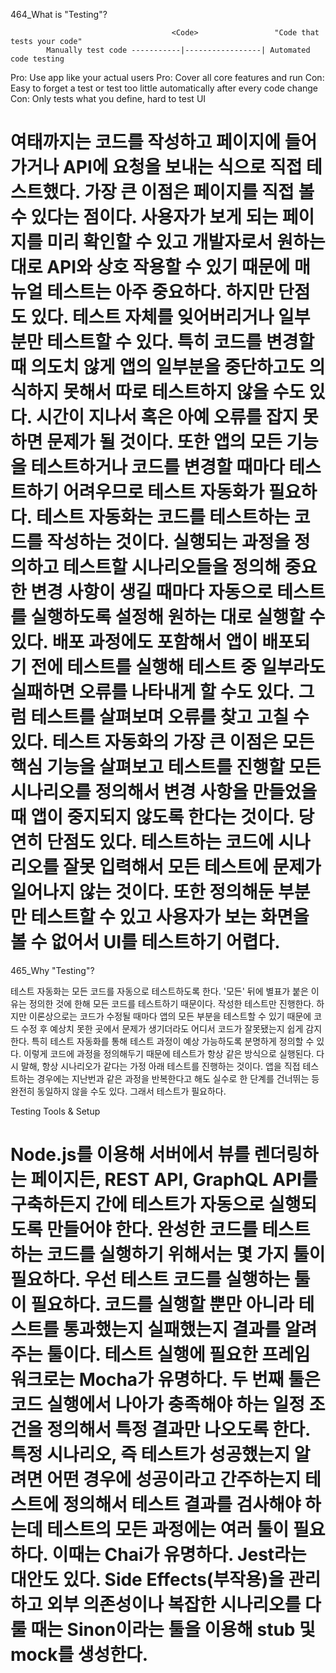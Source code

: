 464_What is "Testing"?

                                        <Code>                 "Code that tests your code"
            Manually test code -----------|-----------------| Automated code testing
Pro: Use app like your actual users              Pro: Cover all core features and run 
Con: Easy to forget a test or test too little    automatically after every code change
                                                 Con: Only tests what you define, hard to test UI

여태까지는 코드를 작성하고 페이지에 들어가거나 API에 요청을 보내는 식으로 직접 테스트했다. 가장 큰 이점은 페이지를 직접 볼 수 있다는 점이다. 사용자가 보게 되는 페이지를 미리 확인할 수 있고 개발자로서 원하는 대로 API와 상호 작용할 수 있기 때문에 매뉴얼 테스트는 아주 중요하다. 
하지만 단점도 있다. 테스트 자체를 잊어버리거나 일부분만 테스트할 수 있다. 특히 코드를 변경할 때 의도치 않게 앱의 일부분을 중단하고도 의식하지 못해서 따로 테스트하지 않을 수도 있다. 시간이 지나서 혹은 아예 오류를 잡지 못하면 문제가 될 것이다. 또한 앱의 모든 기능을 테스트하거나 코드를 변경할 때마다 테스트하기 어려우므로 테스트 자동화가 필요하다.
테스트 자동화는 코드를 테스트하는 코드를 작성하는 것이다. 실행되는 과정을 정의하고 테스트할 시나리오들을 정의해 중요한 변경 사항이 생길 때마다 자동으로 테스트를 실행하도록 설정해 원하는 대로 실행할 수 있다. 배포 과정에도 포함해서 앱이 배포되기 전에 테스트를 실행해 테스트 중 일부라도 실패하면 오류를 나타내게 할 수도 있다. 그럼 테스트를 살펴보며 오류를 찾고 고칠 수 있다.
테스트 자동화의 가장 큰 이점은 모든 핵심 기능을 살펴보고 테스트를 진행할 모든 시나리오를 정의해서 변경 사항을 만들었을 때 앱이 중지되지 않도록 한다는 것이다.
당연히 단점도 있다. 테스트하는 코드에 시나리오를 잘못 입력해서 모든 테스트에 문제가 일어나지 않는 것이다. 또한 정의해둔 부분만 테스트할 수 있고 사용자가 보는 화면을 볼 수 없어서 UI를 테스트하기 어렵다.
===========================================================================================
465_Why "Testing"?

테스트 자동화는 모든 코드를 자동으로 테스트하도록 한다. '모든' 뒤에 별표가 붙은 이유는 정의한 것에 한해 모든 코드를 테스트하기 때문이다. 작성한 테스트만 진행한다. 하지만 이론상으로는 코드가 수정될 때마다 앱의 모든 부분을 테스트할 수 있기 때문에 코드 수정 후 예상치 못한 곳에서 문제가 생기더라도 어디서 코드가 잘못됐는지 쉽게 감지한다. 특히 테스트 자동화를 통해 테스트 과정이 예상 가능하도록 분명하게 정의할 수 있다. 
이렇게 코드에 과정을 정의해두기 때문에 테스트가 항상 같은 방식으로 실행된다. 다시 말해, 항상 시나리오가 같다는 가정 아래 테스트를 진행하는 것이다. 앱을 직접 테스트하는 경우에는 지난번과 같은 과정을 반복한다고 해도 실수로 한 단계를 건너뛰는 등 완전히 동일하지 않을 수도 있다. 그래서 테스트가 필요하다.

Testing Tools & Setup

Node.js를 이용해 서버에서 뷰를 렌더링하는 페이지든, REST API, GraphQL API를 구축하든지 간에 테스트가 자동으로 실행되도록 만들어야 한다. 완성한 코드를 테스트하는 코드를 실행하기 위해서는 몇 가지 툴이 필요하다.
우선 테스트 코드를 실행하는 툴이 필요하다. 코드를 실행할 뿐만 아니라 테스트를 통과했는지 실패했는지 결과를 알려주는 툴이다. 테스트 실행에 필요한 프레임워크로는 Mocha가 유명하다. 
두 번째 툴은 코드 실행에서 나아가 충족해야 하는 일정 조건을 정의해서 특정 결과만 나오도록 한다. 특정 시나리오, 즉 테스트가 성공했는지 알려면 어떤 경우에 성공이라고 간주하는지 테스트에 정의해서 테스트 결과를 검사해야 하는데 테스트의 모든 과정에는 여러 툴이 필요하다. 이때는 Chai가 유명하다. Jest라는 대안도 있다. 
Side Effects(부작용)을 관리하고 외부 의존성이나 복잡한 시나리오를 다룰 때는 Sinon이라는 툴을 이용해 stub 및 mock를 생성한다. 
===========================================================================================